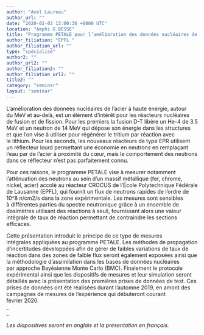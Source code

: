 ```yaml
---
author: "Axel Laureau"
author_url: ""
date: "2020-02-03 13:00:36 +0000 UTC"
location: "Amphi G.BESSE"
title: "Programme PETALE pour l’amélioration des données nucléaires de l’acier – conception d’expérience par l’assimilation des données"
author_filiation: "EPFL "
author_filiation_url: ""
type: "spécialisé"
author2: ""
author_url2: ""
author_filiation2: ""
author_filiation_url2: ""
title2: ""
category: "seminar" 
layout: "seminar"
---
```


L’amélioration des données nucléaires de l’acier à haute énergie, autour du MeV et au-delà, est un élément d’intérêt pour les réacteurs nucléaires de fusion et de fission. Pour les premiers la fusion D-T libère un He-4 de 3.5 MeV et un neutron de 14 MeV qui dépose son énergie dans les structures et que l’on vise à utiliser pour régénérer le tritium par réaction avec le lithium. Pour les seconds, les nouveaux réacteurs de type EPR utilisent un réflecteur lourd permettant une économie en neutrons en remplaçant l’eau par de l’acier à proximité du cœur, mais le comportement des neutrons dans ce réflecteur n’est pas parfaitement connu.  

Pour ces raisons, le programme PETALE vise à mesurer notamment l’atténuation des neutrons au sein d’un massif métallique (fer, chrome, nickel, acier) accolé au réacteur CROCUS de l’École Polytechnique Fédérale de Lausanne (EPFL), qui fournit un flux de neutrons rapides de l’ordre de 10^8 n/cm2/s dans la zone expérimentale. Les mesures sont sensibles à différentes parties du spectre neutronique grâce à un ensemble de dosimètres utilisant des réactions à seuil, fournissant alors une valeur intégrale de taux de réaction permettant de contraindre les sections efficaces.  

Cette présentation introduit le principe de ce type de mesures intégrales appliquées au programme PETALE. Les méthodes de propagation d’incertitudes développées afin de gérer de faibles variations de taux de réaction dans des zones de faible flux seront également exposées ainsi que la méthodologie d’assimilation dans les bases de données nucléaires par approche Bayésienne Monte Carlo (BMC). Finalement le protocole expérimental ainsi que les dispositifs de mesures et leur simulation seront détaillés avec la présentation des premières prises de données de test. Ces prises de données ont été réalisées durant l’automne 2019, en amont des campagnes de mesures de l’expérience qui débuteront courant février 2020.  
_  
_


_Les diapositives seront en anglais et la présentation en français._

